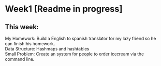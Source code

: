 # Week1 [Readme in progress]

## This week:

My Homework: Build a English to spanish translator for my lazy friend so he can finish his homework.
<br>
Data Structure: Hashmaps and hashtables
<br>
Small Problem: Create an system for people to order icecream via the command line.
